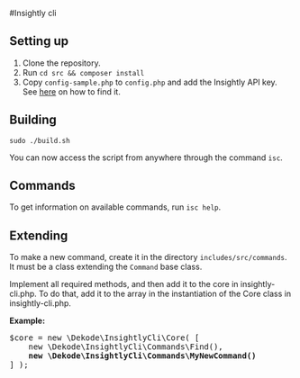 #Insightly cli
## Setting up
1.  Clone the repository.
2.  Run `cd src && composer install`
3. Copy `config-sample.php` to `config.php` and add the Insightly API key. See [here](https://support.insight.ly/hc/en-us/articles/204864594-Finding-or-resetting-your-API-key) on how to find it.

## Building
    sudo ./build.sh
 
You can now access the script from anywhere through the command `isc`. 

## Commands
To get information on available commands, run `isc help`.

## Extending
To make a new command, create it in the directory `includes/src/commands`. It must be a class extending the `Command` base class.

Implement all required methods, and then add it to the core in insightly-cli.php. To do that, add it to the array in the instantiation of the Core class in insightly-cli.php.

**Example:**

<pre>
$core = new \Dekode\InsightlyCli\Core( [
    new \Dekode\InsightlyCli\Commands\Find(),
    <b>new \Dekode\InsightlyCli\Commands\MyNewCommand()</b>
] );
</pre>

